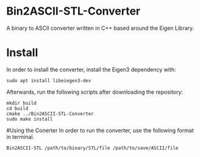 # Bin2ASCII-STL-Converter
A binary to ASCII converter written in C++ based around the Eigen Library.

# Install
In order to install the converter, install the Eigen3 dependency with: 

```
sudo apt install libeiegen3-dev
```

Afterwards, run the following scripts after downloading the repository:

```
mkdir build
cd build
cmake ../Bin2ASCII-STL-Converter
sudo make install
```

#Using the Conerter
In order to run the converter, use the following format in terminal.

```
Bin2ASCII-STL /path/to/binary/STL/file /path/to/save/ASCII/file
```
